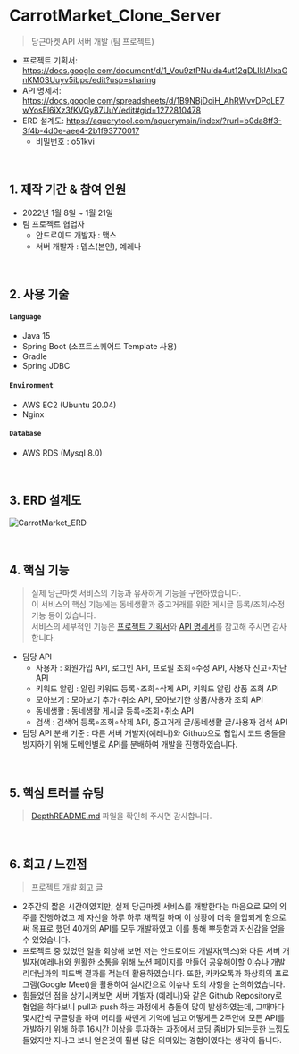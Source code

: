 # CarrotMarket_Clone_Server
>당근마켓 API 서버 개발 (팀 프로젝트)  
- 프로젝트 기획서: https://docs.google.com/document/d/1_Vou9ztPNuIda4ut12qDLIkIAlxaGnKM0SUuyv5ibpc/edit?usp=sharing
- API 명세서: https://docs.google.com/spreadsheets/d/1B9NBjDoiH_AhRWvvDPoLE7wYosEl6iXz3fKVGy87UuY/edit#gid=1272810478  
- ERD 설계도: https://aquerytool.com/aquerymain/index/?rurl=b0da8ff3-3f4b-4d0e-aee4-2b1f93770017  
    - 비밀번호 : o51kvi   
</br>

## 1. 제작 기간 & 참여 인원  
- 2022년 1월 8일 ~ 1월 21일  
- 팀 프로젝트 협업자  
    - 안드로이드 개발자 : 맥스
    - 서버 개발자 : 뎁스(본인), 예레나
   
</br>

## 2. 사용 기술
#### `Language`
  - Java 15
  - Spring Boot (소프트스퀘어드 Template 사용)
  - Gradle
  - Spring JDBC 
#### `Environment`  
  - AWS EC2 (Ubuntu 20.04)  
  - Nginx
#### `Database`  
  - AWS RDS (Mysql 8.0)

</br>

## 3. ERD 설계도
![CarrotMarket_ERD](https://user-images.githubusercontent.com/62496215/157592220-fffa6e71-23be-4de9-b9c3-a1428a2784a5.png)

</br>

## 4. 핵심 기능
>실제 당근마켓 서비스의 기능과 유사하게 기능을 구현하였습니다.  
>이 서비스의 핵심 기능에는 동네생활과 중고거래를 위한 게시글 등록/조회/수정 기능 등이 있습니다.  
>서비스의 세부적인 기능은 [프로젝트 기획서](https://docs.google.com/document/d/1_Vou9ztPNuIda4ut12qDLIkIAlxaGnKM0SUuyv5ibpc/edit?usp=sharing)와 [API 명세서](https://docs.google.com/spreadsheets/d/1B9NBjDoiH_AhRWvvDPoLE7wYosEl6iXz3fKVGy87UuY/edit#gid=1272810478)를 참고해 주시면 감사합니다.  
- 담당 API
    - 사용자 : 회원가입 API, 로그인 API, 프로필 조회∘수정 API, 사용자 신고∘차단 API
    - 키워드 알림 : 알림 키워드 등록∘조회∘삭제 API, 키워드 알림 상품 조회 API   
    - 모아보기 : 모아보기 추가∘취소 API, 모아보기한 상품/사용자 조회 API
    - 동네생활 : 동네생활 게시글 등록∘조회∘취소 API
    - 검색 : 검색어 등록∘조회∘삭제 API, 중고거래 글/동네생활 글/사용자 검색 API
- 담당 API 분배 기준 : 다른 서버 개발자(예레나)와 Github으로 협업시 코드 충돌을 방지하기 위해 도메인별로 API를 분배하여 개발을 진행하였습니다.

</br>

## 5. 핵심 트러블 슈팅
>[DepthREADME.md](https://github.com/gusdn7142/CarrotMarket_Clone_Server/blob/main/DepthREADME.md) 파일을 확인해 주시면 감사합니다.

</br>

## 6. 회고 / 느낀점
>프로젝트 개발 회고 글
- 2주간의 짧은 시간이였지만, 실제 당근마켓 서비스를 개발한다는 마음으로 모의 외주를 진행하였고 제 자신을 하루 하루 채찍질 하며 이 상황에 더욱 몰입되게 함으로써 목표로 했던 40개의 API를 모두 개발하였고 이를 통해 뿌듯함과 자신감을 얻을 수 있었습니다.  
- 프로젝트 중 있었던 일을 회상해 보면 저는 안드로이드 개발자(맥스)와 다른 서버 개발자(예레나)와 원활한 소통을 위해 노션 페이지를 만들어 공유해야할 이슈나 개발 리더님과의 피드백 결과를 적는데 활용하였습니다. 또한, 카카오톡과 화상회의 프로그램(Google Meet)을 활용하여 실시간으로 이슈나 토의 사항을 논의하였습니다.  
- 힘들었던 점을 상기시켜보면 서버 개발자 (예레나)와 같은 Github Repository로 협업을 하다보니 pull과 push 하는 과정에서 충돌이 많이 발생하였는데, 그때마다 몇시간씩 구글링을 하며 머리를 싸맨게 기억에 남고 어떻게든 2주안에 모든 API를 개발하기 위해 하루 16시간 이상을 투자하는 과정에서 코딩 좀비가 되는듯한 느낌도 들었지만 지나고 보니 얻은것이 훨씬 많은 의미있는 경험이였다는 생각이 듭니다.     
